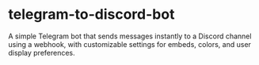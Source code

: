 # telegram-to-discord-bot
A simple Telegram bot that sends messages instantly to a Discord channel using a webhook, with customizable settings for embeds, colors, and user display preferences.
